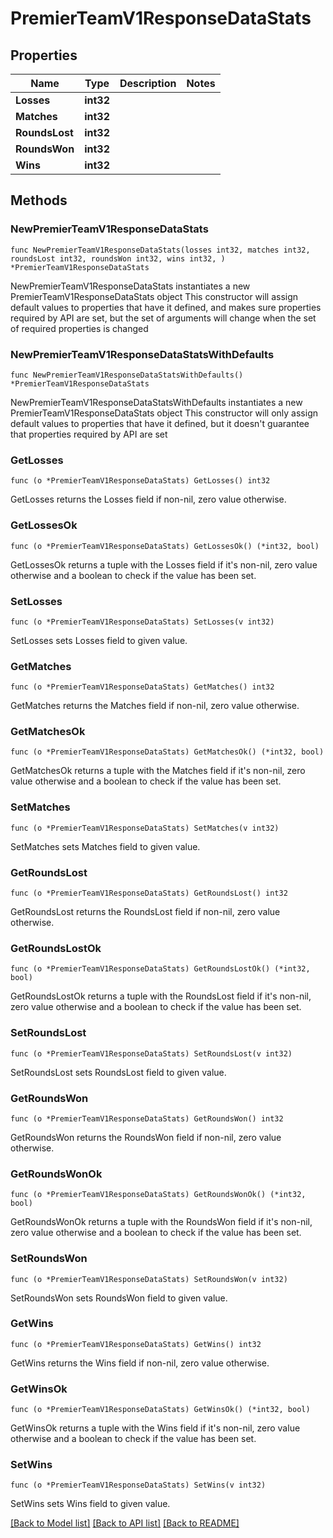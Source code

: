 # PremierTeamV1ResponseDataStats

## Properties

Name | Type | Description | Notes
------------ | ------------- | ------------- | -------------
**Losses** | **int32** |  | 
**Matches** | **int32** |  | 
**RoundsLost** | **int32** |  | 
**RoundsWon** | **int32** |  | 
**Wins** | **int32** |  | 

## Methods

### NewPremierTeamV1ResponseDataStats

`func NewPremierTeamV1ResponseDataStats(losses int32, matches int32, roundsLost int32, roundsWon int32, wins int32, ) *PremierTeamV1ResponseDataStats`

NewPremierTeamV1ResponseDataStats instantiates a new PremierTeamV1ResponseDataStats object
This constructor will assign default values to properties that have it defined,
and makes sure properties required by API are set, but the set of arguments
will change when the set of required properties is changed

### NewPremierTeamV1ResponseDataStatsWithDefaults

`func NewPremierTeamV1ResponseDataStatsWithDefaults() *PremierTeamV1ResponseDataStats`

NewPremierTeamV1ResponseDataStatsWithDefaults instantiates a new PremierTeamV1ResponseDataStats object
This constructor will only assign default values to properties that have it defined,
but it doesn't guarantee that properties required by API are set

### GetLosses

`func (o *PremierTeamV1ResponseDataStats) GetLosses() int32`

GetLosses returns the Losses field if non-nil, zero value otherwise.

### GetLossesOk

`func (o *PremierTeamV1ResponseDataStats) GetLossesOk() (*int32, bool)`

GetLossesOk returns a tuple with the Losses field if it's non-nil, zero value otherwise
and a boolean to check if the value has been set.

### SetLosses

`func (o *PremierTeamV1ResponseDataStats) SetLosses(v int32)`

SetLosses sets Losses field to given value.


### GetMatches

`func (o *PremierTeamV1ResponseDataStats) GetMatches() int32`

GetMatches returns the Matches field if non-nil, zero value otherwise.

### GetMatchesOk

`func (o *PremierTeamV1ResponseDataStats) GetMatchesOk() (*int32, bool)`

GetMatchesOk returns a tuple with the Matches field if it's non-nil, zero value otherwise
and a boolean to check if the value has been set.

### SetMatches

`func (o *PremierTeamV1ResponseDataStats) SetMatches(v int32)`

SetMatches sets Matches field to given value.


### GetRoundsLost

`func (o *PremierTeamV1ResponseDataStats) GetRoundsLost() int32`

GetRoundsLost returns the RoundsLost field if non-nil, zero value otherwise.

### GetRoundsLostOk

`func (o *PremierTeamV1ResponseDataStats) GetRoundsLostOk() (*int32, bool)`

GetRoundsLostOk returns a tuple with the RoundsLost field if it's non-nil, zero value otherwise
and a boolean to check if the value has been set.

### SetRoundsLost

`func (o *PremierTeamV1ResponseDataStats) SetRoundsLost(v int32)`

SetRoundsLost sets RoundsLost field to given value.


### GetRoundsWon

`func (o *PremierTeamV1ResponseDataStats) GetRoundsWon() int32`

GetRoundsWon returns the RoundsWon field if non-nil, zero value otherwise.

### GetRoundsWonOk

`func (o *PremierTeamV1ResponseDataStats) GetRoundsWonOk() (*int32, bool)`

GetRoundsWonOk returns a tuple with the RoundsWon field if it's non-nil, zero value otherwise
and a boolean to check if the value has been set.

### SetRoundsWon

`func (o *PremierTeamV1ResponseDataStats) SetRoundsWon(v int32)`

SetRoundsWon sets RoundsWon field to given value.


### GetWins

`func (o *PremierTeamV1ResponseDataStats) GetWins() int32`

GetWins returns the Wins field if non-nil, zero value otherwise.

### GetWinsOk

`func (o *PremierTeamV1ResponseDataStats) GetWinsOk() (*int32, bool)`

GetWinsOk returns a tuple with the Wins field if it's non-nil, zero value otherwise
and a boolean to check if the value has been set.

### SetWins

`func (o *PremierTeamV1ResponseDataStats) SetWins(v int32)`

SetWins sets Wins field to given value.



[[Back to Model list]](../README.md#documentation-for-models) [[Back to API list]](../README.md#documentation-for-api-endpoints) [[Back to README]](../README.md)


